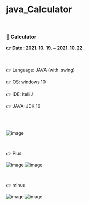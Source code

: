 # java_Calculator
<br>
<h3> 💜 Calculator</h3>
<p> <b> 👉 Date : 2021. 10. 19. ~ 2021. 10. 22. </b> </p>
<br>
<p> 👉 Language: JAVA (with. swing) </p>
<p> 👉 OS: windows 10 </p>
<p> 👉 IDE: ItelliJ </p>
<p> 👉 JAVA: JDK 16 </p>
<br>
<br>

![image](https://user-images.githubusercontent.com/90188412/152693943-191fb197-e5a9-4a2a-a43e-2e3504c359e5.png)

<br>
<p> 👉 Plus </p>

![image](https://user-images.githubusercontent.com/90188412/152694366-11daed73-a257-4c71-b47c-a1864b81f3e9.png)
![image](https://user-images.githubusercontent.com/90188412/152694381-54cda9e7-9d36-4fea-a5df-221e5bd86d1a.png)

<br>
<p> 👉 minus </p>

![image](https://user-images.githubusercontent.com/90188412/152694392-cb81c79d-f4cc-4264-8ebf-72c77cc8713b.png)
![image](https://user-images.githubusercontent.com/90188412/152694399-d494fc66-a359-41f6-94d9-66c332ea4260.png)
